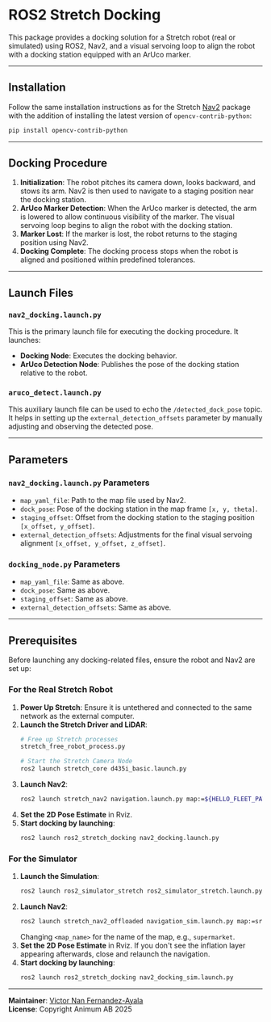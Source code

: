 # ROS2 Stretch Docking

This package provides a docking solution for a Stretch robot (real or simulated) using ROS2, Nav2, and a visual servoing loop to align the robot with a docking station equipped with an ArUco marker.

---

## Installation

Follow the same installation instructions as for the Stretch [Nav2](https://github.com/animumai/stretch_nav2_offloaded) package with the addition of installing the latest version of `opencv-contrib-python`:
```bash
pip install opencv-contrib-python
```


---

## Docking Procedure

1. **Initialization**: The robot pitches its camera down, looks backward, and stows its arm. Nav2 is then used to navigate to a staging position near the docking station.
2. **ArUco Marker Detection**: When the ArUco marker is detected, the arm is lowered to allow continuous visibility of the marker. The visual servoing loop begins to align the robot with the docking station.
3. **Marker Lost**: If the marker is lost, the robot returns to the staging position using Nav2.
4. **Docking Complete**: The docking process stops when the robot is aligned and positioned within predefined tolerances.

---

## Launch Files

### `nav2_docking.launch.py`
This is the primary launch file for executing the docking procedure. It launches:
- **Docking Node**: Executes the docking behavior.
- **ArUco Detection Node**: Publishes the pose of the docking station relative to the robot.

### `aruco_detect.launch.py`
This auxiliary launch file can be used to echo the `/detected_dock_pose` topic. It helps in setting up the `external_detection_offsets` parameter by manually adjusting and observing the detected pose.

---

## Parameters

### `nav2_docking.launch.py` Parameters
- `map_yaml_file`: Path to the map file used by Nav2.
- `dock_pose`: Pose of the docking station in the map frame `[x, y, theta]`.
- `staging_offset`: Offset from the docking station to the staging position `[x_offset, y_offset]`.
- `external_detection_offsets`: Adjustments for the final visual servoing alignment `[x_offset, y_offset, z_offset]`.

### `docking_node.py` Parameters
- `map_yaml_file`: Same as above.
- `dock_pose`: Same as above.
- `staging_offset`: Same as above.
- `external_detection_offsets`: Same as above.

---

## Prerequisites

Before launching any docking-related files, ensure the robot and Nav2 are set up:

### For the Real Stretch Robot
1. **Power Up Stretch**: Ensure it is untethered and connected to the same network as the external computer.
2. **Launch the Stretch Driver and LiDAR**:
   ```bash
   # Free up Stretch processes
   stretch_free_robot_process.py

   # Start the Stretch Camera Node
   ros2 launch stretch_core d435i_basic.launch.py 
   ```
3. **Launch Nav2**:
   ```bash
   ros2 launch stretch_nav2 navigation.launch.py map:=${HELLO_FLEET_PATH}/maps/<map_name>.yaml
   ```
4. **Set the 2D Pose Estimate** in Rviz.
5. **Start docking by launching**:
   ``` bash
   ros2 launch ros2_stretch_docking nav2_docking.launch.py
   ```

### For the Simulator
1. **Launch the Simulation**:
   ```bash
   ros2 launch ros2_simulator_stretch ros2_simulator_stretch.launch.py
   ```
2. **Launch Nav2**:
   ```bash
   ros2 launch stretch_nav2_offloaded navigation_sim.launch.py map:=src/ros2_simulator_stretch/maps/<map_name>.yaml
   ```
   Changing `<map_name>` for the name of the map, e.g., `supermarket`.
3. **Set the 2D Pose Estimate** in Rviz. If you don't see the inflation layer appearing afterwards, close and relaunch the navigation.
4. **Start docking by launching**:
   ``` bash
   ros2 launch ros2_stretch_docking nav2_docking_sim.launch.py
   ```

---

**Maintainer**: [Victor Nan Fernandez-Ayala](mailto:victor@animum.ai)  
**License**: Copyright Animum AB 2025
